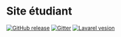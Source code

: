 # Site étudiant

[![GitHub release](https://img.shields.io/github/release/antoine1003/site-etudiants.svg)]()
[![Gitter](https://img.shields.io/gitter/room/nwjs/nw.js.svg)](https://gitter.im/dev-web-student)
[![Lavarel vesion](https://img.shields.io/badge/Laravel-5.4-green.svg)]()

